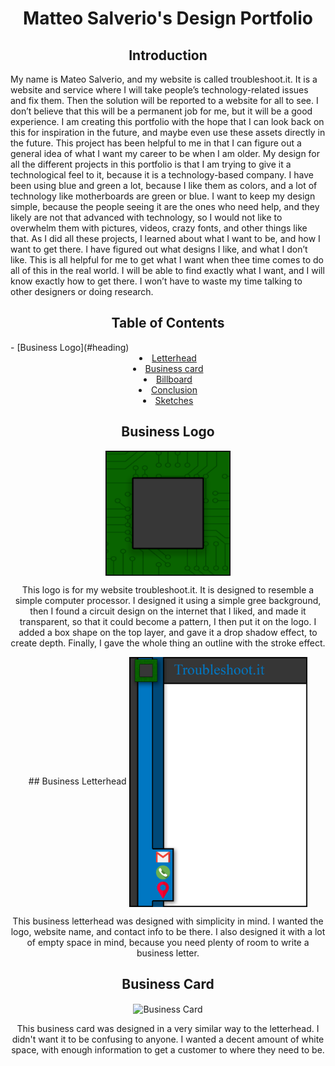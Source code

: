 <style>
	h1 { text-align: center}
	h2 { text-align: center}
	li { text-align: center}
</style>

<h1>Matteo Salverio's Design Portfolio</h1>
<h2>Introduction</h2>
<p>My name is Mateo Salverio, and my website is called troubleshoot.it. It is a website and service where I will take people’s technology-related issues and fix them. Then the solution will be reported to a website for all to see. I don’t believe that this will be a permanent job for me, but it will be a good experience.
	I am creating this portfolio with the hope that I can look back on this for inspiration in the future, and maybe even use these assets directly in the future. This project has been helpful to me in that I can figure out a general idea of what I want my career to be when I am older.
	My design for all the different projects in this portfolio is that I am trying to give it a technological feel to it, because it is a technology-based company. I have been using blue and green a lot, because I like them as colors, and a lot of technology like motherboards are green or blue. I want to keep my design simple, because the people seeing it are the ones who need help, and they likely are not that advanced with technology, so I would not like to overwhelm them with pictures, videos, crazy fonts, and other things like that.
	As I did all these projects, I learned about what I want to be, and how I want to get there. I have figured out what designs I like, and what I don’t like. This is all helpful for me to get what I want when thee time comes to do all of this in the real world. I will be able to find exactly what I want, and I will know exactly how to get there. I won’t have to waste my time talking to other designers or doing research.
</p>

<h2>Table of Contents</h2>
- [Business Logo](#heading)
	<li><a href= "#letterhead">Letterhead</a>
		<li><a href= "">Business card</a>
			<li><a href= "">Billboard</a>
				<li><a href= "">Conclusion</a>
					<li><a href= "">Sketches</a>
						
<!-- toc -->

## Business Logo
<img src="https://github.com/MatteoSalverio/DesignPortfolio/blob/gh-pages/photos/Logo.png?raw=true" width="200" height="200" align="center" alt="Business Logo">
<p>This logo is for my website troubleshoot.it. It is designed to resemble a simple computer processor. I designed it using a simple gree background, then I found a circuit design on the internet that I liked, and made it transparent, so that it could become a pattern, I then put it on the logo. I added a box shape on the top layer, and gave it a drop shadow effect, to create depth. Finally, I gave the whole thing an outline with the stroke effect.</p>
## Business Letterhead
<img src="https://github.com/MatteoSalverio/DesignPortfolio/blob/gh-pages/photos/Letterhead.png?raw=true" height="400" align="center" alt="Business Letterhead">
<p>This business letterhead was designed with simplicity in mind. I wanted the logo, website name, and contact info to be there. I also designed it with a lot of empty space in mind, because you need plenty of room to write a business letter.</p>

## Business Card
<img src="" width="350" align="center" alt="Business Card">
<p>This business card was designed in a very similar way to the letterhead. I didn't want it to be confusing to anyone. I wanted a decent amount of white space, with enough information to get a customer to where they need to be.</p>
